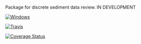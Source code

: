Package for discrete sediment data review. IN DEVELOPMENT

[![Windows](https://ci.appveyor.com/api/projects/status/7ugloj20rqapx3e4?svg=true)](https://ci.appveyor.com/project/tmills-usgs/sedreview)

[![Travis](https://travis-ci.org/USGS-R/sedReview.svg?branch=master)](https://travis-ci.org/USGS-R/sedReview)

[![Coverage Status](https://coveralls.io/repos/github/USGS-R/sedReview/badge.svg?branch=master)](https://coveralls.io/github/USGS-R/sedReview?branch=master)
